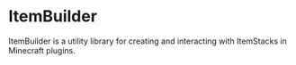 # ItemBuilder
ItemBuilder is a utility library for creating and interacting with ItemStacks in Minecraft plugins.
